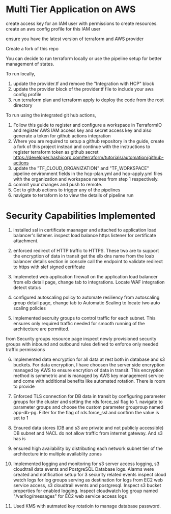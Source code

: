 Multi Tier Application on AWS
=================================

create access key for an IAM user with permissions to create resources.
create an aws config profile for this IAM user

ensure you have the latest version of terraform and AWS provider

Create a fork of this repo

You can decide to run terraform locally or use the pipeline setup for better management of states.

To run locally, 
1. update the provider.tf and remove the "Integration with HCP" block
2. update the provider block of the provider.tf file to include your aws config profile
3. run terraform plan and terraform apply to deploy the code from the root directory


To run using the integrated git hub actions,
1. Follow this guide to register and configure a workspace in TerraformIO and register AWS IAM access key and secret access key and also generate a token for github actions integration
2. Where you are required to setup a github repository in the guide, 
   create a fork of this project instead and continue with the instructions to register terraform token as github secret 
   https://developer.hashicorp.com/terraform/tutorials/automation/github-actions
4. update the "TF_CLOUD_ORGANIZATION" and "TF_WORKSPACE" pipeline environment fields in the hcp-plan.yml and hcp-apply.yml files with the organization and workspace names from step 1 respectively.
5. commit your changes and push to remote.
6. Got to github actions to trigger any of the pipelines
7. navigate to terraform io to view the details of pipeline run






Security Capabilities Implemented
=================================

1. installed ssl in certificate maanager and attached to application load balancer's listener.
inspect load balance https listener for certificate attachment. 

2. enforced redirect of HTTP traffic to HTTPS. These two are to support the encryption of data in transit
get the elb dns name from the loab balancer details section in console
call the endpoint to validate redirect to https with slef signed certifcate 

3. Implemeted web application firewall on the application load balancer
from elb detail page, change tab to integrations. Locate WAF integration detect status

4. configured autoscaling policy to automate resiliency
from autoscaling group detail page, change tab to Automatic Scaling to locate two auto scaling policies


5. implemented secruity groups to control traffic for each subnet. This ensures only required traffic needed for smooth running of the architecture are permitted.

from Security groups resource page inspect newly provisioned security groups with inbound and outbound rules defined to enforce only needed traffic permissions

6. Implemented data encryption for all data at rest both in database and s3 buckets.
For data encryption, I have choosen the server side encryption managed by AWS to ensure encrytion of data in transit. This encryption method is symmetric and is managed by AWS key management service and come with additional benefits like automated rotation. There is room to provide 



7. Enforced TLS connection for DB data in transit by configuring parameter groups for the cluster and setting the rds.force_ssl flag to 1.
navigate to parameter groups and choose the custom parameter grouproup named app-db-pg. Filter for the flag of rds.force_ssl and confirm the value is set to 1





9. Ensured data stores (DB and s3 are private and not publicly accessible)
DB subnet and NACL do not allow traffic from internet gateway. And s3 has is 

10. ensured high availability by distributing each network subnet tier of the architecture into multiple availablity zones


11. Implemented logging and monitoring for s3 server access logging, s3 cloudtrail data events and PostgreSQL Database logs. Alarms were created and notification setup for 3 security related events
inspect cloud watch logs for log groups serving as destination for logs from EC2 web service access, s3 cloudtrail events and postgresql. Inspect s3 bucket properties for enabled logging. Inspect cloudwatch log group named "/var/log/messages" for EC2 web service access logs


8. Used KMS with autmated key rotatioin to manage database password.